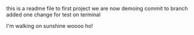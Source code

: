 this is a readme file to first project we are now demoing commit to branch added one change for test on terminal

I'm walking on sunshine woooo ho!

